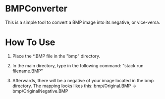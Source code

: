 # BMPConverter
This is a simple tool to convert a BMP image into its negative, or vice-versa. 

# How To Use
 
1) Place the *.BMP file in the "bmp" directory.

2) In the main directory, type in the following command: "stack run filename.BMP"

3) Afterwards, there will be a negative of your image located in the bmp directory. The mapping looks likes this: bmp/Original.BMP -> bmp/OriginalNegative.BMP